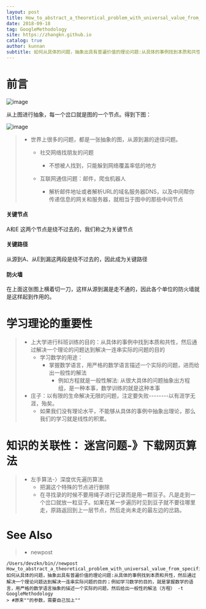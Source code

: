 ```yaml
---
layout: post
title: How_to_abstract_a_theoretical_problem_with_universal_value_from_specific_problems
date: 2018-09-18
tag: GoogleMethodology
site: https://zhangkn.github.io
catalog: true
author: kunnan
subtitle: 如何从具体的问题，抽象出具有普遍价值的理论问题:从具体的事例找到本质和共性，然后通过解决一个理论问题达到解决一连串实际问题的目的；例如学习数学的目的，就是掌握数学的语言，用严格的数学语言抽象的描述一个实际的问题，然后给出一般性的解法（方程）
---
```




# 前言



![image](https://ws3.sinaimg.cn/large/af39b376gy1fvdhp3pk2jj20d009r74p.jpg)



从上图进行抽象，每一个岔口就是图的一个节点。得到下图：



![image](https://ws3.sinaimg.cn/large/af39b376gy1fvdhqbfflfj20d009rt9p.jpg)

> * 世界上很多的问题，都是一张抽象的图，从源到漏的途径问题。
>
>   * 社交网络找朋友的问题
>
>     * 不想被人找到，只能躲到网络覆盖率低的地方
>
>   * 互联网通信问题：邮件，爬虫机器人
>
>     * 解析邮件地址或者解析URL的域名服务器DNS，以及中间帮你传递信息的网关和服务器，就相当于图中的那些中间节点
>



#### 关键节点

A和E 这两个节点是绕不过去的，我们称之为关键节点

#### 关键路径 

 从源到A、从E到漏这两段是绕不过去的，因此成为关键路径



#### 防火墙



在上面这张图上横着切一刀，这样从源到漏是走不通的，因此各个单位的防火墙就是这样起到作用的。





# 学习理论的重要性

> * 上大学进行科班训练的目的：从具体的事例中找到本质和共性，然后通过解决一个理论的问题达到解决一连串实际的问题的目的
>   * 学习数学的用途：
>     * 掌握数学语言，用严格的数学语言描述一个实际的问题，进而给出一般性的解法
>       * 例如方程就是一般性解法: 从很大具体的问题抽象出方程组，是一种本事，数学训练的就是这种本事
> * 庄子：以有限的生命解决无限的问题，注定要失败--------以有涯学无涯，殆矣。
>   * 如果我们没有理论水平，不能够从具体的事例中抽象出理论，那么我们的学习就是线性的积累。



# 知识的关联性： 迷宫问题-》下载网页算法



> * 左手算法-〉深度优先遍历算法
>   * 把漏这个特殊的节点进行删除
>   * 在寻找录的时候不要用绳子进行记录而是用一颗豆子。凡是走到一个岔口就放一粒豆子。如果在某一步遍历时见到豆子就不要往哪里走，原路返回到上一层节点，然后走尚未走的最左边的岔路。





# See Also 

>* newpost 
>
```
/Users/devzkn/bin//newpost How_to_abstract_a_theoretical_problem_with_universal_value_from_specific_problems 如何从具体的问题，抽象出具有普遍价值的理论问题:从具体的事例找到本质和共性，然后通过解决一个理论问题达到解决一连串实际问题的目的；例如学习数学的目的，就是掌握数学的语言，用严格的数学语言抽象的描述一个实际的问题，然后给出一般性的解法（方程） -t GoogleMethodology
> #原来""的参数，需要自己加上""
```

